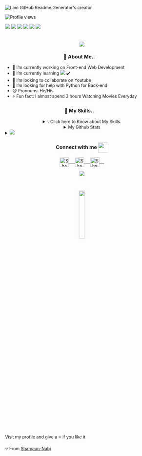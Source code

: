 ![I am GitHub Readme Generator's creator](https://media-exp1.licdn.com/dms/image/C5616AQFs-PFoyUxrvA/profile-displaybackgroundimage-shrink_200_800/0/1607336096308?e=1628121600&v=beta&t=BzOr4OCpQ-okZPmh9pQUqUDMjPfUbV0rJcg3a30i3Ys)

![Profile views](https://gpvc.arturio.dev/Shamaun-Nabi)

<img src="https://img.shields.io/badge/Messenger-00B2FF?style=for-the-badge&logo=messenger&logoColor=white" /> <img src="https://img.shields.io/badge/Gmail-D14836?style=for-the-badge&logo=gmail&logoColor=white" /> <img src="https://img.shields.io/badge/Telegram-2CA5E0?style=for-the-badge&logo=telegram&logoColor=white" /> <img src="https://img.shields.io/badge/Twitter-1DA1F2?style=for-the-badge&logo=twitter&logoColor=white" /> <img src="https://img.shields.io/badge/WhatsApp-25D366?style=for-the-badge&logo=whatsapp&logoColor=white" /> <img src="https://img.shields.io/badge/Instagram-E4405F?style=for-the-badge&logo=instagram&logoColor=white" />

  <h1 align="center">
  <a href="https://git.io/typing-svg">
    <img src="https://readme-typing-svg.herokuapp.com/?lines=Hello,+There!+👋;I+AM+Shamaun+Nabi....;Nice+to+meet+you!&center=true&size=30">
  </a>
</h1>
  
  <h3 align="center">👋 About Me.. <img src="https://github.com/rajput2107/rajput2107/blob/master/Assets/Earth.gif" width="15px"></h3></i> 

- 🔭 I’m currently working on Front-end Web Development
- 🌱 I’m currently learning <img src="https://img.shields.io/badge/JavaScript-F7DF1E?style=for-the-badge&logo=javascript&logoColor=black"/> ✔️
- 👯 I’m looking to collaborate on Youtube
- 🤔 I’m looking for help with Python for Back-end
- 😄 Pronouns: He/His
- ⚡ Fun fact: I almost spend 3 hours Watching Movies Everyday

<h3 align="center">👋 My Skills.. <img src="https://github.com/rajput2107/rajput2107/blob/master/Assets/Earth.gif" width="15px"></h3></i> 


 
 
<details align="center">
<summary>💡Click here to Know about My Skills.</summary>
 <details align="left" >
<summary> Programming Languages ✏ </summary>
 <img src="https://img.shields.io/badge/Python-FFD43B?style=for-the-badge&logo=python&logoColor=darkgreen" /> </br>
 <img src="https://img.shields.io/badge/C-00599C?style=for-the-badge&logo=c&logoColor=white" />
 <img src="https://img.shields.io/badge/C%2B%2B-00599C?style=for-the-badge&logo=c%2B%2B&logoColor=white" />
 <img src="https://img.shields.io/badge/Java-ED8B00?style=for-the-badge&logo=java&logoColor=white" />
</details>
 
<details align="left" >
<summary> Front-end ❤ </summary>
  <img src="https://img.shields.io/badge/HTML5-E34F26?style=for-the-badge&logo=html5&logoColor=white" /> 
  <img src="https://img.shields.io/badge/CSS3-1572B6?style=for-the-badge&logo=css3&logoColor=white" /> 
  <img src="https://img.shields.io/badge/JavaScript-F7DF1E?style=for-the-badge&logo=javascript&logoColor=black" /> </br>
 <details align="center" >
<summary> Frameworks 🚀 </summary>
<img src="https://img.shields.io/badge/Bootstrap-563D7C?style=for-the-badge&logo=bootstrap&logoColor=white" />  </br>
  <img src="https://img.shields.io/badge/React-20232A?style=for-the-badge&logo=react&logoColor=61DAFB" />
</details>
  
</details>


<details align="left" >
<summary> Back-end 📊 </summary>
 <img src="https://img.shields.io/badge/Django-092E20?style=for-the-badge&logo=django&logoColor=green" /> </br>
 <img src="https://img.shields.io/badge/Node.js-339933?style=for-the-badge&logo=nodedotjs&logoColor=white" /> 
</details>

<details align="left" >
<summary>Database ⚡</summary>
 <img src="https://img.shields.io/badge/MySQL-00000F?style=for-the-badge&logo=mysql&logoColor=white" /> </br>
 <img src="https://img.shields.io/badge/MongoDB-4EA94B?style=for-the-badge&logo=mongodb&logoColor=white" /> 
 <img src="https://img.shields.io/badge/SQLite-07405E?style=for-the-badge&logo=sqlite&logoColor=white" /> 
</details>

<details align="left" >
<summary>Comfort IDE 👩‍💻 </summary>
 <img src="https://img.shields.io/badge/Visual_Studio-5C2D91?style=for-the-badge&logo=visual%20studio&logoColor=white" /> </br>
 <img src="https://img.shields.io/badge/sublime_text-%23575757.svg?&style=for-the-badge&logo=sublime-text&logoColor=important" /> 
 <img src="https://img.shields.io/badge/Atom-66595C?style=for-the-badge&logo=Atom&logoColor=white" /> 
</details>

<details align="left" >
<summary>Operating System 💻</summary>
 <img src="https://img.shields.io/badge/Windows-0078D6?style=for-the-badge&logo=windows&logoColor=white" /> </br>
</details>



</details>


<!-- Stats -->
<details align="center">
<summary> My Github Stats</summary>
  
<img src="https://github-readme-stats.vercel.app/api?username=Shamaun-Nabi&&show_icons=true&title_color=ffffff&icon_color=E4405F&text_color=35B2A4&bg_color=1A1B27">

</details>


 <details>
<summary>
  <a href="https://github.com/Shamaun-Nabi/"><img src="https://img.shields.io/badge/-Expand%20to%20know%20more-b03544?style=for-the-badge" /></a>
</summary>

<details  align="center" >
<summary> 🛠 Most Used Languages</summary>

[![Top Langs](https://github-readme-stats.vercel.app/api/top-langs/?username=Shamaun-Nabi&layout=compact)](https://github.com/anuraghazra/github-readme-stats)

</details>

<details  align="center" >
<summary> ⚡GitHub streak stats</summary>


  ![GitHub streak stats](https://github-readme-streak-stats.herokuapp.com/?user=Shamaun-Nabi)  


  </details>
  
   <details  align="center" >
<summary> ⚡Activity graph</summary>
<img src="https://activity-graph.herokuapp.com/graph?username=Shamaun-Nabi&theme=react-dark&area=true&hide_border=true" width="100%">
</details>
 </details>


<div align="center">
  <h3 align="center">Connect with me <img align="center" src="https://github.com/rajput2107/rajput2107/blob/master/Assets/Handshake.gif" height="33px" /></h3> 
</div>
<p align="center">
 <a href="https://www.linkedin.com/in/shamaun-nabi-3660a8194/" target="blank">
  <img align="center" alt="Shamaun's LinkedIn" width="30px" src="https://www.vectorlogo.zone/logos/linkedin/linkedin-icon.svg" /> &nbsp; &nbsp;
 </a>
 <a href="https://www.facebook.com/sn.ashik.9" target="blank">
  <img align="center" alt="Shamaun's Facebook" width="30px" src="https://www.vectorlogo.zone/logos/facebook/facebook-official.svg" /> &nbsp; &nbsp;
 </a>
 <a href="https://twitter.com/NabiShamaun" target="blank">
  <img align="center" alt="Shamaun's Twitter" width="30px" src="https://www.vectorlogo.zone/logos/twitter/twitter-official.svg" /> &nbsp; &nbsp;
 </a>
</p>
<p align="center"><img src="https://hits.seeyoufarm.com/api/count/incr/badge.svg?url=https%3A%2F%2Fgithub.com%2FShamaun-Nabi&count_bg=%2379C83D&title_bg=%23555555&icon=&icon_color=%23E7E7E7&title=hits&edge_flat=true"/>
</p>
<br/>
<br/>
<div align="center">
<img   src="https://media.giphy.com/media/jpVnC65DmYeyRL4LHS/giphy.gif" width="20%">
</div>


<p>
Visit my profile and give a ⭐️ if you like it</p>

⭐️ From [Shamaun-Nabi](https://github.com/Shamaun-Nabi)


 
